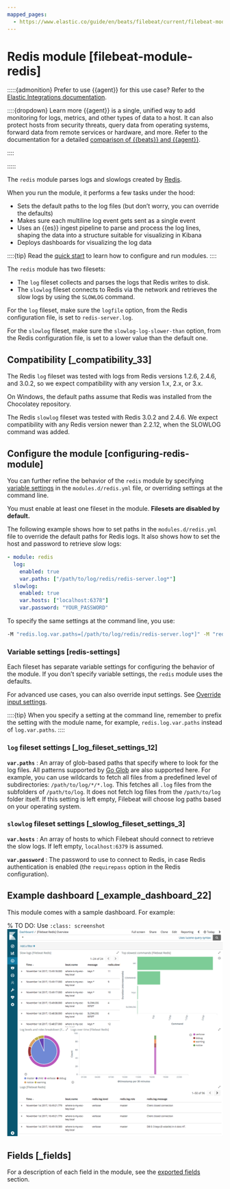 ```yaml
---
mapped_pages:
  - https://www.elastic.co/guide/en/beats/filebeat/current/filebeat-module-redis.html
---
```


<!-- This file is generated! See scripts/docs_collector.py -->

# Redis module [filebeat-module-redis]

:::::{admonition} Prefer to use {{agent}} for this use case?
Refer to the [Elastic Integrations documentation](integration-docs://reference/redis/index.md).

::::{dropdown} Learn more
{{agent}} is a single, unified way to add monitoring for logs, metrics, and other types of data to a host. It can also protect hosts from security threats, query data from operating systems, forward data from remote services or hardware, and more. Refer to the documentation for a detailed [comparison of {{beats}} and {{agent}}](docs-content://reference/fleet/index.md).

::::


:::::


The `redis` module parses logs and slowlogs created by [Redis](https://redis.io/).

When you run the module, it performs a few tasks under the hood:

* Sets the default paths to the log files (but don’t worry, you can override the defaults)
* Makes sure each multiline log event gets sent as a single event
* Uses an {{es}} ingest pipeline to parse and process the log lines, shaping the data into a structure suitable for visualizing in Kibana
* Deploys dashboards for visualizing the log data

::::{tip}
Read the [quick start](/reference/filebeat/filebeat-installation-configuration.md) to learn how to configure and run modules.
::::


The `redis` module has two filesets:

* The `log` fileset collects and parses the logs that Redis writes to disk.
* The `slowlog` fileset connects to Redis via the network and retrieves the slow logs by using the `SLOWLOG` command.

For the `log` fileset, make sure the `logfile` option, from the Redis configuration file, is set to `redis-server.log`.

For the `slowlog` fileset, make sure the `slowlog-log-slower-than` option, from the Redis configuration file, is set to a lower value than the default one.


## Compatibility [_compatibility_33]

The Redis `log` fileset was tested with logs from Redis versions 1.2.6, 2.4.6, and 3.0.2, so we expect compatibility with any version 1.x, 2.x, or 3.x.

On Windows, the default paths assume that Redis was installed from the Chocolatey repository.

The Redis `slowlog` fileset was tested with Redis 3.0.2 and 2.4.6. We expect compatibility with any Redis version newer than 2.2.12, when the SLOWLOG command was added.


## Configure the module [configuring-redis-module]

You can further refine the behavior of the `redis` module by specifying [variable settings](#redis-settings) in the `modules.d/redis.yml` file, or overriding settings at the command line.

You must enable at least one fileset in the module. **Filesets are disabled by default.**

The following example shows how to set paths in the `modules.d/redis.yml` file to override the default paths for Redis logs. It also shows how to set the host and password to retrieve slow logs:

```yaml
- module: redis
  log:
    enabled: true
    var.paths: ["/path/to/log/redis/redis-server.log*"]
  slowlog:
    enabled: true
    var.hosts: ["localhost:6378"]
    var.password: "YOUR_PASSWORD"
```

To specify the same settings at the command line, you use:

```sh
-M "redis.log.var.paths=[/path/to/log/redis/redis-server.log*]" -M "redis.slowlog.var.hosts=[localhost:6378]" -M "redis.slowlog.var.password=[YOUR_PASSWORD]"
```


### Variable settings [redis-settings]

Each fileset has separate variable settings for configuring the behavior of the module. If you don’t specify variable settings, the `redis` module uses the defaults.

For advanced use cases, you can also override input settings. See [Override input settings](/reference/filebeat/advanced-settings.md).

::::{tip}
When you specify a setting at the command line, remember to prefix the setting with the module name, for example, `redis.log.var.paths` instead of `log.var.paths`.
::::



### `log` fileset settings [_log_fileset_settings_12]

**`var.paths`**
:   An array of glob-based paths that specify where to look for the log files. All patterns supported by [Go Glob](https://golang.org/pkg/path/filepath/#Glob) are also supported here. For example, you can use wildcards to fetch all files from a predefined level of subdirectories: `/path/to/log/*/*.log`. This fetches all `.log` files from the subfolders of `/path/to/log`. It does not fetch log files from the `/path/to/log` folder itself. If this setting is left empty, Filebeat will choose log paths based on your operating system.


### `slowlog` fileset settings [_slowlog_fileset_settings_3]

**`var.hosts`**
:   An array of hosts to which Filebeat should connect to retrieve the slow logs. If left empty, `localhost:6379` is assumed.

**`var.password`**
:   The password to use to connect to Redis, in case Redis authentication is enabled (the `requirepass` option in the Redis configuration).


## Example dashboard [_example_dashboard_22]

This module comes with a sample dashboard. For example:

% TO DO: Use `:class: screenshot`
![kibana redis](images/kibana-redis.png)

## Fields [_fields]

For a description of each field in the module, see the [exported fields](/reference/filebeat/exported-fields-redis.md) section.
